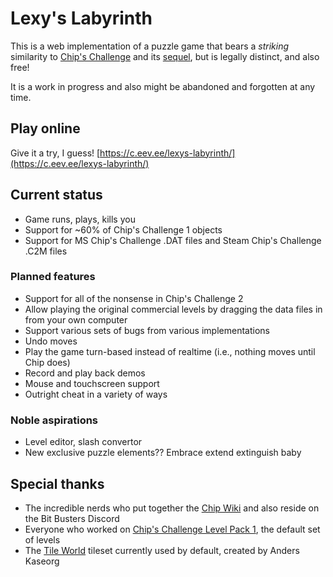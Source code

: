 # Lexy's Labyrinth

This is a web implementation of a puzzle game that bears a _striking_ similarity to [Chip's Challenge](https://wiki.bitbusters.club/Chip%27s_Challenge) and its [sequel](https://wiki.bitbusters.club/Chip%27s_Challenge_2), but is legally distinct, and also free!

It is a work in progress and also might be abandoned and forgotten at any time.

## Play online

Give it a try, I guess!  [https://c.eev.ee/lexys-labyrinth/](https://c.eev.ee/lexys-labyrinth/)

## Current status

- Game runs, plays, kills you
- Support for ~60% of Chip's Challenge 1 objects
- Support for MS Chip's Challenge .DAT files and Steam Chip's Challenge .C2M files

### Planned features

- Support for all of the nonsense in Chip's Challenge 2
- Allow playing the original commercial levels by dragging the data files in from your own computer
- Support various sets of bugs from various implementations
- Undo moves
- Play the game turn-based instead of realtime (i.e., nothing moves until Chip does)
- Record and play back demos
- Mouse and touchscreen support
- Outright cheat in a variety of ways

### Noble aspirations

- Level editor, slash convertor
- New exclusive puzzle elements??  Embrace extend extinguish baby

## Special thanks

- The incredible nerds who put together the [Chip Wiki](https://wiki.bitbusters.club/) and also reside on the Bit Busters Discord
- Everyone who worked on [Chip's Challenge Level Pack 1](https://wiki.bitbusters.club/Chip%27s_Challenge_Level_Pack_1), the default set of levels
- The [Tile World](https://wiki.bitbusters.club/Tile_World) tileset currently used by default, created by Anders Kaseorg
